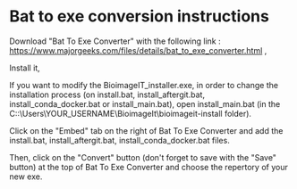 # Bat to exe conversion instructions
Download "Bat To Exe Converter" with the following link : https://www.majorgeeks.com/files/details/bat_to_exe_converter.html ,

Install it,

If you want to modify the BioimageIT_installer.exe, in order to change the installation process (on install.bat, install_aftergit.bat, install_conda_docker.bat or install_main.bat), open install_main.bat (in the C::\\Users\YOUR_USERNAME\BioimageIt\bioimageit-install folder).

Click on the "Embed" tab on the right of Bat To Exe Converter and add the install.bat, install_aftergit.bat, install_conda_docker.bat files.

Then, click on the "Convert" button (don't forget to save with the "Save" button)  at the top of Bat To Exe Converter and choose the repertory of your new exe.

